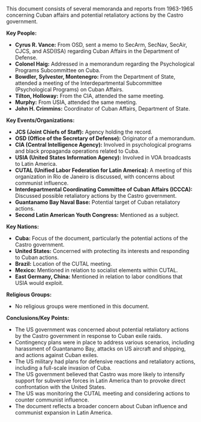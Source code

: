 This document consists of several memoranda and reports from 1963-1965 concerning Cuban affairs and potential retaliatory actions by the Castro government.

**Key People:**

*   **Cyrus R. Vance:** From OSD, sent a memo to SecArm, SecNav, SecAir, CJCS, and ASD(ISA) regarding Cuban Affairs in the Department of Defense.
*   **Colonel Haig:** Addressed in a memorandum regarding the Psychological Programs Subcommittee on Cuba.
*   **Bowdler, Sylvester, Montenegro:** From the Department of State, attended a meeting of the Interdepartmental Subcommittee (Psychological Programs) on Cuban Affairs.
*   **Tilton, Holloway:** From the CIA, attended the same meeting.
*   **Murphy:** From USIA, attended the same meeting.
*   **John H. Crimmins:** Coordinator of Cuban Affairs, Department of State.

**Key Events/Organizations:**

*   **JCS (Joint Chiefs of Staff):** Agency holding the record.
*   **OSD (Office of the Secretary of Defense):** Originator of a memorandum.
*   **CIA (Central Intelligence Agency):** Involved in psychological programs and black propaganda operations related to Cuba.
*   **USIA (United States Information Agency):** Involved in VOA broadcasts to Latin America.
*   **CUTAL (Unified Labor Federation for Latin America):** A meeting of this organization in Rio de Janeiro is discussed, with concerns about communist influence.
*   **Interdepartmental Coordinating Committee of Cuban Affairs (ICCCA):** Discussed possible retaliatory actions by the Castro government.
*   **Guantanamo Bay Naval Base:** Potential target of Cuban retaliatory actions.
*   **Second Latin American Youth Congress:** Mentioned as a subject.

**Key Nations:**

*   **Cuba:** Focus of the document, particularly the potential actions of the Castro government.
*   **United States:** Concerned with protecting its interests and responding to Cuban actions.
*   **Brazil:** Location of the CUTAL meeting.
*   **Mexico:** Mentioned in relation to socialist elements within CUTAL.
*   **East Germany, China:** Mentioned in relation to labor conditions that USIA would exploit.

**Religious Groups:**

*   No religious groups were mentioned in this document.

**Conclusions/Key Points:**

*   The US government was concerned about potential retaliatory actions by the Castro government in response to Cuban exile raids.
*   Contingency plans were in place to address various scenarios, including harassment of Guantanamo Bay, attacks on US aircraft and shipping, and actions against Cuban exiles.
*   The US military had plans for defensive reactions and retaliatory actions, including a full-scale invasion of Cuba.
*   The US government believed that Castro was more likely to intensify support for subversive forces in Latin America than to provoke direct confrontation with the United States.
*   The US was monitoring the CUTAL meeting and considering actions to counter communist influence.
*   The document reflects a broader concern about Cuban influence and communist expansion in Latin America.

